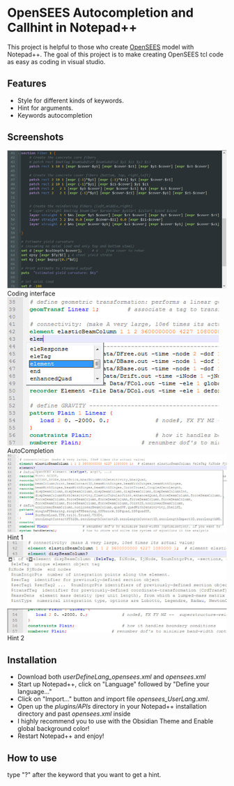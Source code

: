<h1>OpenSEES Autocompletion and Callhint in Notepad++</h1>

This project is helpful to those who create <a href="http://opensees.berkeley.edu">OpenSEES</a> model with Notepad++. The goal of this project is to make creating OpenSEES tcl code as easy as coding in visual studio.

<h2>Features</h2>

<ul>
<li>Style for different kinds of keywords.</li>
<li>Hint for arguments.</li>
<li>Keywords autocompletion</li>
</ul>

<h2>Screenshots</h2>

<img src="coding_interface.png" alt="Coding interface" />
<br>
Coding interface
<br>
<img src="autocompletion.jpg" alt="Autocompletion" />
<br>
AutoCompletion
<br>
<img src="hint_1.jpg" alt="Hint 1" />
<br>
Hint 1
<br>
<img src="hint_2.jpg" alt="Hint 2" />
<br>
Hint 2
<br>

<h2>Installation</h2>

<ul>
<li>Download both <em>userDefineLang_opensees.xml</em> and <em>opensees.xml</em></li>
<li>Start up Notepad++, click on "Language" followed by "Define your language..."</li>
<li>Click on "Import..." button and import file <em>opensees_UserLang.xml</em>.</li>
<li>Open up the <em>plugins/APIs</em> directory in your Notepad++ installation directory and past <em>opensees.xml</em> inside</li>
<li>I highly recommend you to use with the Obsidian Theme and Enable global background color!</li>
<li>Restart Notepad++ and enjoy!</li>
</ul>

<h2>How to use</h2>

type "?" after the keyword that you want to get a hint.
